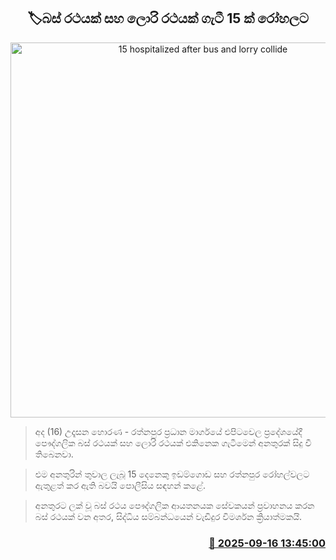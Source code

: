 <p align='center'><b><h2 align='center' title='15 hospitalized after bus and lorry collide'>🏷බස් රථයක් සහ ලොරි රථයක් ගැටී 15 ක් රෝහලට</h2></b></p>
<p align='center'><img src='https://helakuru.sgp1.cdn.digitaloceanspaces.com/esana/images/lib/accident-new.jpg' width='600' alt='15 hospitalized after bus and lorry collide'></p>

> අද (16) උදෑසන හොරණ - රත්නපුර ප්‍රධාන මාර්ගයේ එපිටවෙල ප්‍රදේශයේදී පෞද්ගලික බස් රථයක් සහ ලොරි රථයක් එකිනෙක ගැටීමෙන් අනතුරක් සිදු වී තිබෙනවා.

> එම අනතුරින් තුවාල ලැබූ 15 දෙනෙකු ඉඩම්ගොඩ සහ රත්නපුර රෝහල්වලට ඇතුළත් කර ඇති බවයි පොලීසිය සඳහන් කළේ.

> අනතුරට ලක් වූ බස් රථය පෞද්ගලික ආයතනයක සේවකයන් ප්‍රවාහනය කරන බස් රථයක් වන අතර, සිද්ධිය සම්බන්ධයෙන් වැඩිදුර විමර්ශන ක්‍රියාත්මකයි.



<h3 align='right'><a href='https://www.helakuru.lk/esana/p/113674/'>📅 2025-09-16 13:45:00</a></h3>
